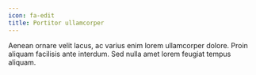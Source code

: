 ```yaml
---
icon: fa-edit
title: Portitor ullamcorper
---
```


Aenean ornare velit lacus, ac varius enim lorem ullamcorper dolore. Proin aliquam
facilisis ante interdum. Sed nulla amet lorem feugiat tempus aliquam.
